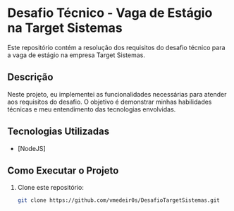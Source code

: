 # Desafio Técnico - Vaga de Estágio na Target Sistemas

Este repositório contém a resolução dos requisitos do desafio técnico para a vaga de estágio na empresa Target Sistemas.

## Descrição

Neste projeto, eu implementei as funcionalidades necessárias para atender aos requisitos do desafio. O objetivo é demonstrar minhas habilidades técnicas e meu entendimento das tecnologias envolvidas.

## Tecnologias Utilizadas

- [NodeJS]


## Como Executar o Projeto

1. Clone este repositório:
   ```bash
   git clone https://github.com/vmedeir0s/DesafioTargetSistemas.git
